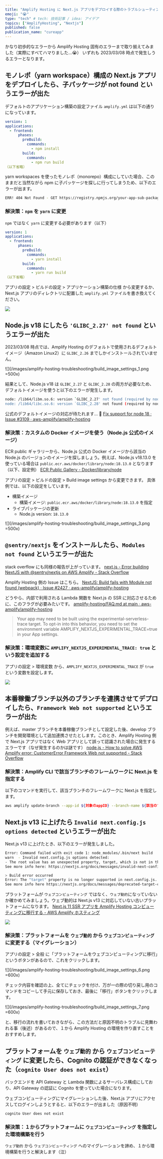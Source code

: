 ```yaml
---
title: "Amplify Hosting に Next.js アプリをデプロイする際のトラブルシューティング"
emoji: "😭"
type: "tech" # tech: 技術記事 / idea: アイデア
topics: ["AmplifyHosting", "Nextjs"]
published: false
publication_name: "cureapp"
---
```


かなり初歩的なエラーから Amplify Hosting 固有のエラーまで取り揃えてみました（実際にすべてハマりました…😭）
いずれも 2023/03/08 時点で発生しうるエラーとなります。

## モノレポ（yarn workspace）構成の Next.js アプリをデプロイしたら、子パッケージが not found というエラーが出た

デフォルトのアプリケーション構築の設定ファイル `amplify.yml` は以下の通りになっています。

```yaml
version: 1
applications:
  - frontend:
      phases:
        preBuild:
          commands:
            - npm install
        build:
          commands:
            - npm run build
（以下省略）
```

yarn workspaces を使ったモノレポ（monorepo）構成にしていた場合、このままだと当然ながら npm に子パッケージを探しに行ってしまうため、以下のエラーが出ます。

```bash
ERR! 404 Not Found - GET https://registry.npmjs.org/your-app-sub-package - Not found
```

### 解決策：`npm` を `yarn` に変更

`npm` ではなく `yarn` に変更する必要があります（以下）

```yaml
version: 1
applications:
  - frontend:
      phases:
        preBuild:
          commands:
            - yarn install
        build:
          commands:
            - yarn run build
（以下省略）
```

アプリの設定 > ビルドの設定 > アプリケーション構築の仕様 から変更するか、Next.js アプリのディレクトリに配置した `amplify.yml` ファイルを書き換えてください。

![](/images/amplify-hosting-troubleshooting/build_image_settings_2.png)

## Node.js v18 にしたら `'GLIBC_2.27' not found` というエラーが出た

2023/03/08 時点では、Amplify Hosting のデフォルトで使用されるデフォルトイメージ（Amazon Linux2）に `GLIBC_2.26` までしかインストールされていません。

![](/images/amplify-hosting-troubleshooting/build_image_settings_1.png =500x)

結果として、Node.js v18 は `GLIBC_2.27` と `GLIBC_2.28` の両方が必要なため、デフォルトイメージを使うと以下のエラーが発生します。

```bash
node: /lib64/libm.so.6: version `GLIBC_2.27' not found (required by node)
node: /lib64/libc.so.6: version `GLIBC_2.28' not found (required by node)
```

公式のデフォルトイメージの対応が待たれます… 🥺
[Fix support for node 18 · Issue #3109 · aws-amplify/amplify-hosting](https://github.com/aws-amplify/amplify-hosting/issues/3109)

### 解決策：カスタムの Docker イメージを使う（Node.js 公式のイメージ）

ECR public ギャラリーから、Node.js 公式の Docker イメージから該当の Node.js のバージョンのイメージを探しましょう。例えば、Node.js v18.13.0 を使っている場合は `public.ecr.aws/docker/library/node:18.13.0` となります（以下、設定例）
[ECR Public Gallery - Docker/library/node](https://gallery.ecr.aws/docker/library/node)

アプリの設定 > ビルドの設定 > Build image settings から変更できます。
具体例では、以下の設定をしています。

- 構築イメージ
  - 構築イメージ: `public.ecr.aws/docker/library/node:18.13.0` を指定
- ライブパッケージの更新
  - Node.js version: `18.13.0`

![](/images/amplify-hosting-troubleshooting/build_image_settings_3.png =500x)

## `@sentry/nextjs` をインストールしたら、`Modules not found` というエラーが出た

stack overflow にも同様の報告が上がっています。
[next.js - Error building NextJS with @sentry/nextjs on AWS Amplify - Stack Overflow](https://stackoverflow.com/questions/72048510/error-building-nextjs-with-sentry-nextjs-on-aws-amplify)

Amplify Hosting 側の Issue はこちら。
[NextJS: Build fails with Module not found (webpack) · Issue #2427 · aws-amplify/amplify-hosting](https://github.com/aws-amplify/amplify-hosting/issues/2427)

どうやら、内部で利用される Lambda 関数を Next.js の SSR に対応させるために、このフラグが必要みたいです。
[amplify-hosting/FAQ.md at main · aws-amplify/amplify-hosting](https://github.com/aws-amplify/amplify-hosting/blob/main/FAQ.md#webpack-modulenotfound-errors)

> Your app may need to be built using the experimental-serverless-trace target. To opt-in into this behavior, you need to set the environment variable AMPLIFY_NEXTJS_EXPERIMENTAL_TRACE=true in your App settings.

### 解決策：環境変数に `AMPLIFY_NEXTJS_EXPERIMENTAL_TRACE: true` という設定を追加する

アプリの設定 > 環境変数 から、`AMPLIFY_NEXTJS_EXPERIMENTAL_TRACE` が `true` という変数を設定します。

![](/images/amplify-hosting-troubleshooting/build_image_settings_4.png)

## 本番稼働ブランチ以外のブランチを連携させてデプロイしたら、`Framework Web not supported` というエラーが出た

例えば、master ブランチを本番稼働ブランチとして設定した後、develop ブランチを開発環境として追加連携させたとします。このとき、Amplify Hosting 側で Next.js アプリではなく Web アプリとして誤って認識された場合に発生するエラーです（なぜ発生するのかは謎です）
[node.js - How to solve AWS Amplify error: CustomerError Framework Web not supported - Stack Overflow](https://stackoverflow.com/questions/74595024/how-to-solve-aws-amplify-error-customererror-framework-web-not-supported)

### 解決策：Amplify CLI で該当ブランチのフレームワークに Next.js を指定する

以下のコマンドを実行して、該当ブランチのフレームワークに Next.js を指定します。

```bash
aws amplify update-branch --app-id ${対象のappID} --branch-name ${該当のブランチ} --framework 'Next.js - SSR'
```

## Next.js v13 に上げたら `Invalid next.config.js options detected` というエラーが出た

Next.js v13 に上げたとき、以下のエラーが発生しました。

```bash
Error: Command failed with exit code 1: node_modules/.bin/next build
warn  - Invalid next.config.js options detected:
- The root value has an unexpected property, target, which is not in the list of allowed properties (amp, analyticsId, assetPrefix, basePath, cleanDistDir, compiler, compress, crossOrigin, devIndicators, distDir, env, eslint, excludeDefaultMomentLocales, experimental, exportPathMap, generateBuildId, generateEtags, headers, httpAgentOptions, i18n, images, onDemandEntries, optimizeFonts, output, outputFileTracing, pageExtensions, poweredByHeader, productionBrowserSourceMaps, publicRuntimeConfig, reactStrictMode, redirects, rewrites, sassOptions, serverRuntimeConfig, staticPageGenerationTimeout, swcMinify, trailingSlash, typescript, useFileSystemPublicRoutes, webpack).
See more info here: https://nextjs.org/docs/messages/invalid-next-config

> Build error occurred
Error: The "target" property is no longer supported in next.config.js.
See more info here https://nextjs.org/docs/messages/deprecated-target-config
```

プラットフォームが `ウェブコンピューティング` ではなく、`ウェブ動的`になっていないか確かめてみましょう。ウェブ動的は Next.js v13 に対応していない古いプラットフォームになります。
[Next.js 11 SSR アプリを Amplify Hosting コンピューティングに移行する - AWS Amplify ホスティング](https://docs.aws.amazon.com/ja_jp/amplify/latest/userguide/update-app-nextjs-version.html)

![](/images/amplify-hosting-troubleshooting/build_image_settings_5.png)

### 解決策：プラットフォームを `ウェブ動的` から `ウェブコンピューティング` に変更する（マイグレーション）

アプリの設定 > 全般 に「プラットフォームをウェブコンピューティングに移行」というボタンがあるので、これをクリックします。

![](/images/amplify-hosting-troubleshooting/build_image_settings_6.png =600x)

チェック内容を確認の上、全てにチェックを付け、万が一の際の切り戻し用のコマンドをコピーして手元に保存しておき、最後に「移行」ボタンをクリックします。

![](/images/amplify-hosting-troubleshooting/build_image_settings_7.png =600x)

と、移行の流れを書いておきながら、この方法だと原因不明のトラブルに見舞われる事（後述）があるので、１から Amplify Hosting の環境を作り直すことをおすすめします。

## プラットフォームを `ウェブ動的` から `ウェブコンピューティング` に変更したら、Cognito の認証ができなくなった（`cognito User does not exist`）

バックエンドを API Gateway と Lambda 関数によるサーバレス構成にしており、API Gateway の認証に Cognito を使っていた場合になります。

ウェブコンピューティングにマイグレーションした後、Next.js アプリにアクセスしてログインしようとすると、以下のエラーが出ました（原因不明）

```bash
cognito User does not exist
```

### 解決策：１からプラットフォームに `ウェブコンピューティング` を指定した環境構築を行う

`ウェブ動的` から `ウェブコンピューティング` へのマイグレーションを諦め、１から環境構築を行うと解決します（泣）
